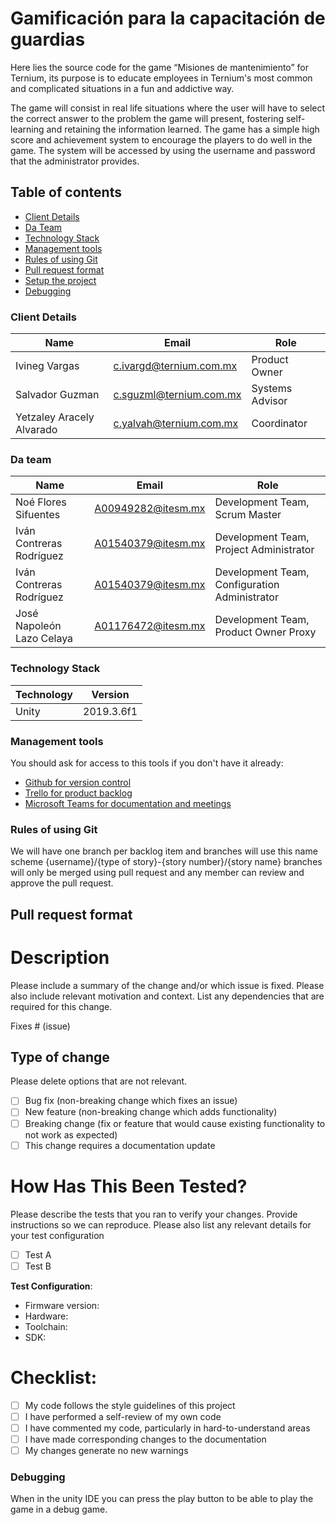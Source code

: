 # Gamificación para la capacitación de guardias

Here lies the source code for the game “Misiones de mantenimiento” for Ternium, its purpose is to educate employees in Ternium's most common and complicated situations in a fun and addictive way.

The game will consist in real life situations where the user will have to select the correct answer to the problem the game will present, fostering self-learning and retaining the information learned. The game has a simple high score and achievement system to encourage the players to do well in the game. The system will be accessed by using the username and password that the administrator provides.


## Table of contents

* [Client Details](#client-details)
* [Da Team](#team)
* [Technology Stack](#technology-stack)
* [Management tools](#Management-tools)
* [Rules of using Git](#Rules-of-using-Git)
* [Pull request format](#Pull-request-format)
* [Setup the project](#setup-the-project)
* [Debugging](#debugging)


### Client Details

| Name               | Email             | Role |
| ------------------ | ----------------- | ---- |
| Ivineg  Vargas |c.ivargd@ternium.com.mx | Product Owner  |
| Salvador Guzman | c.sguzml@ternium.com.mx| Systems Advisor  |
| Yetzaley Aracely Alvarado | c.yalvah@ternium.com.mx | Coordinator  |



### Da team

| Name           | Email             | Role        |
| -------------- | ----------------- | ----------- |
| Noé Flores Sifuentes | A00949282@itesm.mx | Development Team, Scrum Master |
| Iván Contreras Rodríguez | A01540379@itesm.mx | Development Team, Project Administrator |
| Iván Contreras Rodríguez | A01540379@itesm.mx | Development Team, Configuration Administrator |
| José Napoleón Lazo Celaya | A01176472@itesm.mx | Development Team, Product Owner Proxy |

### Technology Stack
| Technology    | Version      |
| ------------- | -------------|
| Unity | 2019.3.6f1     |

### Management tools

You should ask for access to this tools if you don't have it already:

* [Github for version control](https://github.com/)
* [Trello for product backlog](https://trello.com/)
* [Microsoft Teams for documentation and meetings](https://www.microsoft.com/en-us/microsoft-365/microsoft-teams/free)
 

### Rules of using Git
We will have one branch per backlog item and branches will use this name scheme
{username}/{type of story}-{story number}/{story name}
branches will only be merged using pull request and any member can review and approve the pull request.

## Pull request format
# Description

Please include a summary of the change and/or which issue is fixed. Please also include relevant motivation and context. List any dependencies that are required for this change.

Fixes # (issue)

## Type of change

Please delete options that are not relevant.

- [ ] Bug fix (non-breaking change which fixes an issue)
- [ ] New feature (non-breaking change which adds functionality)
- [ ] Breaking change (fix or feature that would cause existing functionality to not work as expected)
- [ ] This change requires a documentation update

# How Has This Been Tested?

Please describe the tests that you ran to verify your changes. Provide instructions so we can reproduce. Please also list any relevant details for your test configuration

- [ ] Test A
- [ ] Test B

**Test Configuration**:
* Firmware version:
* Hardware:
* Toolchain:
* SDK:

# Checklist:

- [ ] My code follows the style guidelines of this project
- [ ] I have performed a self-review of my own code
- [ ] I have commented my code, particularly in hard-to-understand areas
- [ ] I have made corresponding changes to the documentation
- [ ] My changes generate no new warnings

### Debugging

When in the unity IDE you can press the play button to be able to play the game in a debug game.



